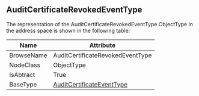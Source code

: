 <!-- objecttype -->
## AuditCertificateRevokedEventType

The representation of the AuditCertificateRevokedEventType ObjectType in the address space is shown in the following table:  

|Name|Attribute|
|---|---|
|BrowseName|AuditCertificateRevokedEventType|
|NodeClass|ObjectType|
|IsAbtract|True|
|BaseType|[AuditCertificateEventType](../../../Part5/ObjectTypes/AuditCertificateEventType/readme.md)|

